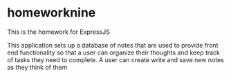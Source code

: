 # homeworknine
This is the homework for ExpressJS


This application sets up a database of notes that are used to provide front end functionality so that a user can organize their thoughts and keep track of tasks they need to complete.
A user can create write and save new notes as they think of them
